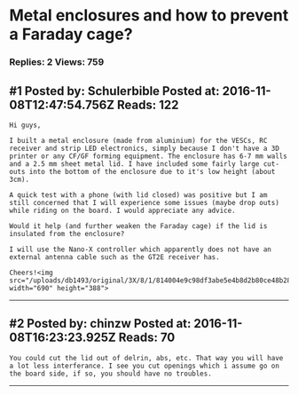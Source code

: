 # Metal enclosures and how to prevent a Faraday cage?

### Replies: 2 Views: 759

## \#1 Posted by: Schulerbible Posted at: 2016-11-08T12:47:54.756Z Reads: 122

```
Hi guys,

I built a metal enclosure (made from aluminium) for the VESCs, RC receiver and strip LED electronics, simply because I don't have a 3D printer or any CF/GF forming equipment. The enclosure has 6-7 mm walls and a 2.5 mm sheet metal lid. I have included some fairly large cut-outs into the bottom of the enclosure due to it's low height (about 3cm). 

A quick test with a phone (with lid closed) was positive but I am still concerned that I will experience some issues (maybe drop outs) while riding on the board. I would appreciate any advice.

Would it help (and further weaken the Faraday cage) if the lid is insulated from the enclosure? 
  
I will use the Nano-X controller which apparently does not have an external antenna cable such as the GT2E receiver has.

Cheers!<img src="/uploads/db1493/original/3X/8/1/814004e9c98df3abe5e4b8d2b80ce48b286e4118.jpg" width="690" height="388">
```

---
## \#2 Posted by: chinzw Posted at: 2016-11-08T16:23:23.925Z Reads: 70

```
You could cut the lid out of delrin, abs, etc. That way you will have a lot less interferance. I see you cut openings which i assume go on the board side, if so, you should have no troubles.
```

---

